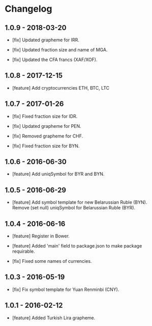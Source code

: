 # Changelog

## 1.0.9 - 2018-03-20

- [fix] Updated grapheme for IRR.

- [fix] Updated fraction size and name of MGA.

- [fix] Updated the CFA francs (XAF/XOF).

## 1.0.8 - 2017-12-15

- [feature] Add cryptocurrencies ETH, BTC, LTC

## 1.0.7 - 2017-01-26

- [fix] Fixed fraction size for IDR.

- [fix] Updated grapheme for PEN.

- [fix] Removed grapheme for CHF.

- [fix] Fixed fraction size for BYN.

## 1.0.6 - 2016-06-30

- [feature] Add uniqSymbol for BYR and BYN.

## 1.0.5 - 2016-06-29

- [feature] Add symbol template for new Belarussian Ruble (BYN). Remove (set null) uniqSymbol for Belarussian Ruble (BYR).

## 1.0.4 - 2016-06-16

- [feature] Register in Bower.

- [feature] Added 'main' field to package.json to make package requirable.

- [fix] Fixed some names of currencies.

## 1.0.3 - 2016-05-19

- [fix] Fix symbol template for Yuan Renminbi (CNY).

## 1.0.1 - 2016-02-12

- [feature] Added Turkish Lira grapheme.
